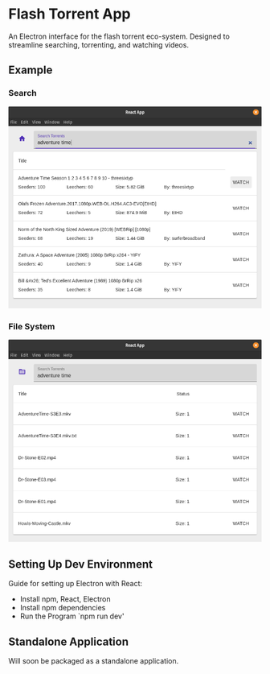 # Flash Torrent App
An Electron interface for the flash torrent eco-system. Designed to streamline searching, torrenting, and watching videos.

## Example
### Search
![search](https://raw.githubusercontent.com/bcopp/flash-torrent-app/master/example-search.png)
### File System
![file-system](https://raw.githubusercontent.com/bcopp/flash-torrent-app/master/example-file-system.png)

## Setting Up Dev Environment
Guide for setting up Electron with React: 

- Install npm, React, Electron
- Install npm dependencies
- Run the Program
`npm run dev'

## Standalone Application
Will soon be packaged as a standalone application.
